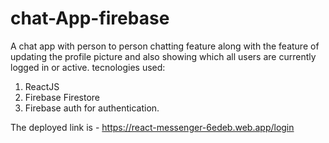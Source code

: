 # chat-App-firebase
A chat app with person to person chatting feature along with the feature of updating the profile picture and also showing which all users are currently logged in or active.
tecnologies used:
1. ReactJS
2. Firebase Firestore
3. Firebase auth for authentication.

The deployed link is - https://react-messenger-6edeb.web.app/login
